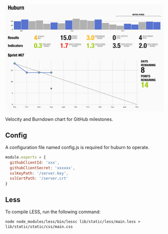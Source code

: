 ![screenshot](docs/huburn.png)

Velocity and Burndown chart for GitHub milestones.

Config
------

A configuration file named config.js is required for huburn to operate. 

```js
module.exports = {
  githubClientId: 'xxx', 
  githubClientSecret: 'xxxxxx',
  sslKeyPath: '/server.key',
  sslCertPath: '/server.crt'
}
```

Less
----

To compile LESS, run the following command:

```
node node_modules/less/bin/lessc lib/static/less/main.less > lib/static/static/css/main.css
```